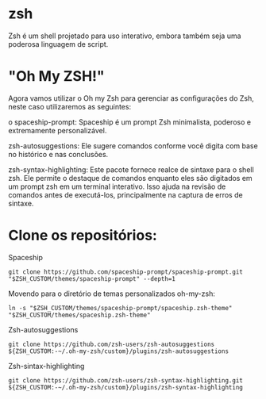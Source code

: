 # zsh
Zsh é um shell projetado para uso interativo, embora também seja uma poderosa linguagem de script.

# "Oh My ZSH!"
Agora vamos utilizar o Oh my Zsh para gerenciar as configurações do Zsh, neste caso utilizaremos as seguintes:

o spaceship-prompt: Spaceship é um prompt Zsh minimalista, poderoso e extremamente personalizável.

zsh-autosuggestions: Ele sugere comandos conforme você digita com base no histórico e nas conclusões.

zsh-syntax-highlighting: Este pacote fornece realce de sintaxe para o shell zsh. Ele permite o destaque de comandos enquanto eles são digitados em um prompt zsh em um terminal interativo. Isso ajuda na revisão de comandos antes de executá-los, principalmente na captura de erros de sintaxe.


# Clone os repositórios:
Spaceship

```git clone https://github.com/spaceship-prompt/spaceship-prompt.git "$ZSH_CUSTOM/themes/spaceship-prompt" --depth=1```

Movendo para o diretório de temas personalizados oh-my-zsh:

```ln -s "$ZSH_CUSTOM/themes/spaceship-prompt/spaceship.zsh-theme" "$ZSH_CUSTOM/themes/spaceship.zsh-theme"```

Zsh-autosuggestions

```git clone https://github.com/zsh-users/zsh-autosuggestions ${ZSH_CUSTOM:-~/.oh-my-zsh/custom}/plugins/zsh-autosuggestions```

Zsh-sintax-highlighting

```git clone https://github.com/zsh-users/zsh-syntax-highlighting.git ${ZSH_CUSTOM:-~/.oh-my-zsh/custom}/plugins/zsh-syntax-highlighting```

